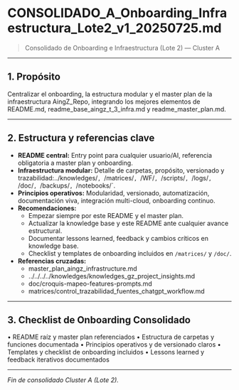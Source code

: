 # CONSOLIDADO_A_Onboarding_Infraestructura_Lote2_v1_20250725.md

> Consolidado de Onboarding e Infraestructura (Lote 2) — Cluster A

---

## 1. Propósito
Centralizar el onboarding, la estructura modular y el master plan de la infraestructura AingZ_Repo, integrando los mejores elementos de README.md, readme_base_aingz_t_3_infra.md y readme_master_plan.md.

---

## 2. Estructura y referencias clave
- **README central:** Entry point para cualquier usuario/AI, referencia obligatoria a master plan y onboarding.
- **Infraestructura modular:** Detalle de carpetas, propósito, versionado y trazabilidad:../knowledges/`, `/matrices/`, `/WF/`, `/scripts/`, `/logs/`, `/doc/`, `/backups/`, `/notebooks/`.
- **Principios operativos:** Modularidad, versionado, automatización, documentación viva, integración multi-cloud, onboarding continuo.
- **Recomendaciones:**
  - Empezar siempre por este README y el master plan.
  - Actualizar la knowledge base y este README ante cualquier avance estructural.
  - Documentar lessons learned, feedback y cambios críticos en knowledge base.
  - Checklist y templates de onboarding incluidos en `/matrices/` y `/doc/`.
- **Referencias cruzadas:**
  - master_plan_aingz_infrastructure.md
  - ../../../../knowledges/knowledges_gz_project_insights.md
  - doc/croquis-mapeo-features-prompts.md
  - matrices/control_trazabilidad_fuentes_chatgpt_workflow.md

---

## 3. Checklist de Onboarding Consolidado
• README raíz y master plan referenciados
• Estructura de carpetas y funciones documentada
• Principios operativos y de versionado claros
• Templates y checklist de onboarding incluidos
• Lessons learned y feedback iterativos documentados

---

*Fin de consolidado Cluster A (Lote 2).*

